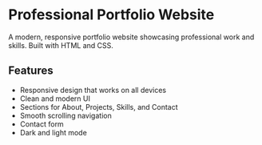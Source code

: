 # Professional Portfolio Website

A modern, responsive portfolio website showcasing professional work and skills. Built with HTML and CSS.

## Features
- Responsive design that works on all devices
- Clean and modern UI
- Sections for About, Projects, Skills, and Contact
- Smooth scrolling navigation
- Contact form
- Dark and light mode


